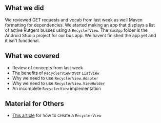 ## What we did
We reviewed GET requests and vocab from last week as well Maven formatting for dependencies. We started making an app that displays a list of active Rutgers busses using a `RecyclerView`. The `BusApp` folder is the Android Studio project for our bus app. We havent finished the app yet and it isn't functional.

## What we covered
* Review of concepts from last week
* The benefits of `RecyclerView` over `ListView`
* Why we need to use `RecyclerView.Adapter`
* Why we need to use `RecyclerView.ViewHolder`
* An incomplete `RecyclerView` implementation

## Material for Others
* [This article](https://developer.android.com/guide/topics/ui/layout/recyclerview) for how to create a `RecyclerView`
